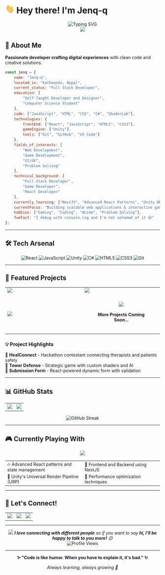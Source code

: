 # <img src="https://raw.githubusercontent.com/ABSphreak/ABSphreak/master/gifs/Hi.gif" width="30px" height="30px"> Hey there! I'm Jenq-q

<div align="center">
  <img src="https://readme-typing-svg.herokuapp.com?font=Fira+Code&size=24&duration=2000&pause=1000&color=FF6B6B&center=true&vCenter=true&width=500&lines=Full+Stack+Developer;Game+Developer;Problem+Solver;Code+Craftsman" alt="Typing SVG" />
</div>

<div align="center">
  <img src="https://media.giphy.com/media/13HgwGsXF0aiGY/giphy.gif" width="400"/>
</div>

## 🎯 About Me

**Passionate developer crafting digital experiences** with clean code and creative solutions.

```javascript
const jenq = {
    name: "Jenq-q",
    located_in: "Kathmandu, Nepal",
    current_status: "Full Stack Developer",
    education: [
        "Self-Taught Developer and Designer",
        "Computer Science Student"
    ],
    code: ["JavaScript", "HTML", "CSS", "C#", "ShaderLab"],
    technologies: {
        frontEnd: ["React", "JavaScript", "HTML5", "CSS3"],
        gameEngine: ["Unity"],
        tools: ["Git", "GitHub", "VS Code"]
    },
    fields_of_interests: [
        "Web Development",
        "Game Development", 
        "UI/UX",
        "Problem Solving"
    ],
    technical_background: [
        "Full Stack Developer",
        "Game Developer",
        "React Developer"
    ],
    currently_learning: ["NextJS", "Advanced React Patterns", "Unity URP"],
    currentFocus: "Building scalable web applications & interactive games",
    hobbies: ["Gaming", "Coding", "Anime", "Problem Solving"],
    funFact: "I debug with console.log and I'm not ashamed of it 😄"
};
```

---

## 🛠️ Tech Arsenal

<div align="center">

![React](https://img.shields.io/badge/-React-61DAFB?style=flat-square&logo=react&logoColor=black)
![JavaScript](https://img.shields.io/badge/-JavaScript-F7DF1E?style=flat-square&logo=javascript&logoColor=black)
![Unity](https://img.shields.io/badge/-Unity-000000?style=flat-square&logo=unity&logoColor=white)
![C#](https://img.shields.io/badge/-C%23-239120?style=flat-square&logo=c-sharp&logoColor=white)
![HTML5](https://img.shields.io/badge/-HTML5-E34F26?style=flat-square&logo=html5&logoColor=white)
![CSS3](https://img.shields.io/badge/-CSS3-1572B6?style=flat-square&logo=css3&logoColor=white)
![Git](https://img.shields.io/badge/-Git-F05032?style=flat-square&logo=git&logoColor=white)

</div>

---

## 🚀 Featured Projects

<div align="center">
  <table>
    <tr>
      <td width="50%">
        <a href="https://github.com/TinyCoders-q-q/HealConnect">
          <img src="https://github-readme-stats.vercel.app/api/pin/?username=TinyCoders-q-q&repo=HealConnect&theme=radical&border_color=FF6B6B" width="100%"/>
        </a>
      </td>
      <td width="50%">
        <a href="https://github.com/Jenq-q/Tower-Defense">
          <img src="https://github-readme-stats.vercel.app/api/pin/?username=Jenq-q&repo=Tower-Defense&theme=radical&border_color=FF6B6B" width="100%"/>
        </a>
      </td>
    </tr>
    <tr>
      <td width="50%">
        <a href="https://github.com/Jenq-q/Submission-Form">
          <img src="https://github-readme-stats.vercel.app/api/pin/?username=Jenq-q&repo=Submission-Form&theme=radical&border_color=FF6B6B" width="100%"/>
        </a>
      </td>
      <td width="50%">
        <div align="center" style="padding: 20px;">
          <img src="https://media.giphy.com/media/QssGEmpkyEOhBCb7e1/giphy.gif" width="120"/>
          <p><strong>More Projects Coming Soon...</strong></p>
        </div>
      </td>
    </tr>
  </table>
</div>

### 💡 Project Highlights

🏥 **HealConnect** - Hackathon contestant connecting therapists and patients safely  
🗼 **Tower Defense** - Strategic game with custom shaders and AI  
📝 **Submission Form** - React-powered dynamic form with validation  

---

## 📊 GitHub Stats

<div align="center">
  <table>
    <tr>
      <td width="50%">
        <img src="https://github-readme-stats.vercel.app/api?username=Jenq-q&show_icons=true&theme=radical&include_all_commits=true&count_private=true&border_color=FF6B6B" width="100%"/>
      </td>
      <td width="50%">
        <img src="https://github-readme-stats.vercel.app/api/top-langs/?username=Jenq-q&layout=compact&langs_count=6&theme=radical&border_color=FF6B6B" width="100%"/>
      </td>
    </tr>
  </table>
</div>

<div align="center">
  <img src="https://github-readme-streak-stats.herokuapp.com/?user=Jenq-q&theme=radical&border=FF6B6B" alt="GitHub Streak" />
</div>

---

## 🎮 Currently Playing With

<div align="center">
  <img src="https://media.giphy.com/media/SWoSkN6DxTszqIKEqv/giphy.gif" width="300"/>
</div>

<div align="center">
  <table>
    <tr>
      <td width="50%">
        🔥 Advanced React patterns and state management
      </td>
      <td width="50%">
        🔧 Frontend and Backend using NextJS
      </td>
    </tr>
    <tr>
      <td width="50%">
        🎯 Unity's Universal Render Pipeline (URP)
      </td>
      <td width="50%">
        🚀 Performance optimization techniques
      </td>
    </tr>
  </table>
</div>

---

## 🤝 Let's Connect!

<div align="center">
  <table>
    <tr>
      <td align="center">
        <a href="https://www.instagram.com/jen.q_q/profilecard/?igsh=MW5weHRudmRrZm1zNQ==">
          <img src="https://img.shields.io/badge/-Instagram-E4405F?style=for-the-badge&logo=instagram&logoColor=white"/>
        </a>
      </td>
      <td align="center">
        <a href="https://github.com/Jenq-q">
          <img src="https://img.shields.io/badge/-GitHub-181717?style=for-the-badge&logo=github&logoColor=white"/>
        </a>
      </td>
      <td align="center">
        <a href="mailto:adhikarijenish623@gmail.com">
          <img src="https://img.shields.io/badge/-Email-D14836?style=for-the-badge&logo=gmail&logoColor=white"/>
        </a>
      </td>
    </tr>
  </table>
</div>

---

<div align="center">
  <img src="https://media.giphy.com/media/LnQjpWaON8nhr21vNW/giphy.gif" width="60"> <em><b>I love connecting with different people</b> so if you want to say <b>hi, I'll be happy to talk to you more!</b> 😊</em>
</div>

<div align="center">
  <img src="https://komarev.com/ghpvc/?username=Jenq-q&color=ff6b6b&style=flat-square" alt="Profile Views" />
</div>

---

<div align="center">
  <p><b>✨ "Code is like humor. When you have to explain it, it's bad." ✨</b></p>
  <p><i>Always learning, always growing 🌱</i></p>
</div>
